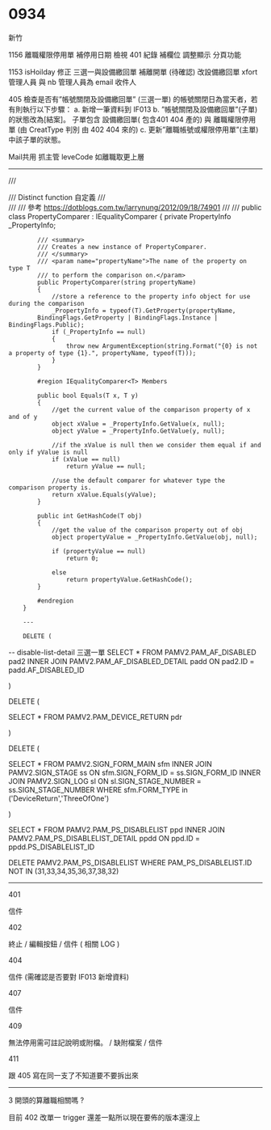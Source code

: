# 0934

新竹

1156
離職權限停用單 補停用日期
檢視 401 紀錄 補欄位 調整顯示 分頁功能

1153
isHoilday 修正
三選一與設備繳回單 補離開單
(待確認) 改設備繳回單 xfort 管理人員 與 nb 管理人員為 email 收件人

405
檢查是否有”帳號關閉及設備繳回單” (三選一單) 的帳號關閉日為當天者，若有則執行以下步驟：
a. 新增一筆資料到 IF013
b. ”帳號關閉及設備繳回單”(子單) 的狀態改為[結案]。
子單包含 設備繳回單( 包含401 404 產的) 與 離職權限停用單 (由 CreatType 判別 由 402 404 來的)
c. 更新”離職帳號或權限停用單”(主單) 中該子單的狀態。

Mail共用
抓主管 leveCode 如離職取更上層

---

/// <summary>
        /// Distinct function 自定義
        /// </summary>
        /// <remarks>
        /// 參考 <https://dotblogs.com.tw/larrynung/2012/09/18/74901>
        /// </remarks>
        /// <returns></returns>
        public class PropertyComparer<T> : IEqualityComparer<T>
        {
            private PropertyInfo _PropertyInfo;

            /// <summary>
            /// Creates a new instance of PropertyComparer.
            /// </summary>
            /// <param name="propertyName">The name of the property on type T
            /// to perform the comparison on.</param>
            public PropertyComparer(string propertyName)
            {
                //store a reference to the property info object for use during the comparison
                _PropertyInfo = typeof(T).GetProperty(propertyName,
            BindingFlags.GetProperty | BindingFlags.Instance | BindingFlags.Public);
                if (_PropertyInfo == null)
                {
                    throw new ArgumentException(string.Format("{0} is not a property of type {1}.", propertyName, typeof(T)));
                }
            }

            #region IEqualityComparer<T> Members

            public bool Equals(T x, T y)
            {
                //get the current value of the comparison property of x and of y
                object xValue = _PropertyInfo.GetValue(x, null);
                object yValue = _PropertyInfo.GetValue(y, null);

                //if the xValue is null then we consider them equal if and only if yValue is null
                if (xValue == null)
                    return yValue == null;

                //use the default comparer for whatever type the comparison property is.
                return xValue.Equals(yValue);
            }

            public int GetHashCode(T obj)
            {
                //get the value of the comparison property out of obj
                object propertyValue = _PropertyInfo.GetValue(obj, null);

                if (propertyValue == null)
                    return 0;

                else
                    return propertyValue.GetHashCode();
            }

            #endregion
        }

        ---

        DELETE (
-- disable-list-detail 三選一單
SELECT * FROM PAMV2.PAM_AF_DISABLED pad2
INNER JOIN PAMV2.PAM_AF_DISABLED_DETAIL padd ON pad2.ID = padd.AF_DISABLED_ID

)

DELETE (

SELECT * FROM PAMV2.PAM_DEVICE_RETURN pdr

)

DELETE (

SELECT * FROM PAMV2.SIGN_FORM_MAIN sfm
INNER JOIN PAMV2.SIGN_STAGE ss ON sfm.SIGN_FORM_ID = ss.SIGN_FORM_ID
INNER JOIN PAMV2.SIGN_LOG sl ON sl.SIGN_STAGE_NUMBER = ss.SIGN_STAGE_NUMBER
WHERE sfm.FORM_TYPE in ('DeviceReturn','ThreeOfOne')

)


SELECT * FROM PAMV2.PAM_PS_DISABLELIST ppd
INNER JOIN PAMV2.PAM_PS_DISABLELIST_DETAIL ppdd ON ppd.ID = ppdd.PS_DISABLELIST_ID

DELETE PAMV2.PAM_PS_DISABLELIST WHERE PAM_PS_DISABLELIST.ID NOT IN (31,33,34,35,36,37,38,32)






---

401

信件

402

終止 / 編輯按鈕 / 信件 ( 相關 LOG )

404

信件 (需確認是否要對 IF013 新增資料)

407

信件

409

無法停用需可註記說明或附檔。 / 缺附檔案 / 信件

411

跟 405 寫在同一支了不知道要不要拆出來

---

3 開頭的算離職相關嗎 ?

目前 402 改單一 trigger 還差一點所以現在要佈的版本還沒上


